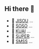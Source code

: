 ## Hi there 👋

- 🔭 [JISOU](https://t.me/jisou?start=a_6027318582) ...
- 🌱 [SOSO](https://t.me/soso?start=a_6027318582) ...
- 👯 [KUAI](https://t.me/kuai?start=ad_2ROICV9) ...
- 🤔 [SUPER](https://t.me/Super?start=ref-6027318582) ...
- 💬 [SMSS](https://t.me/smss?start=spread_6027318582) ...
